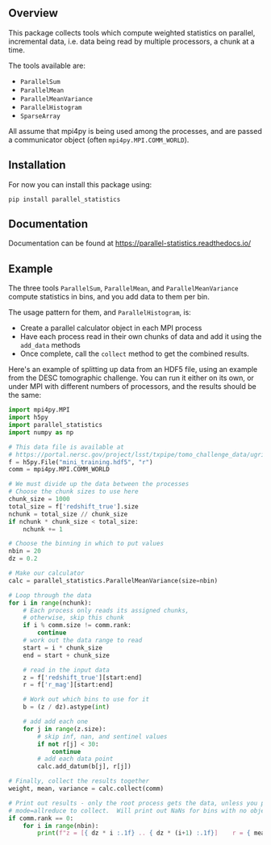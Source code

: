 Overview
--------

This package collects tools which compute weighted statistics on parallel, incremental data, i.e. data being read by multiple processors, a chunk at a time.  

The tools available are:
- ``ParallelSum``
- ``ParallelMean``
- ``ParallelMeanVariance``
- ``ParallelHistogram``
- ``SparseArray``

All assume that mpi4py is being used among the processes, and are passed a communicator object (often ``mpi4py.MPI.COMM_WORLD``).

Installation
------------

For now you can install this package using:

```
pip install parallel_statistics
```

Documentation
-------------

Documentation can be found at https://parallel-statistics.readthedocs.io/

Example
-------

The three tools ``ParallelSum``, ``ParallelMean``, and ``ParallelMeanVariance`` compute statistics in bins, and you add data to them per bin.

The usage pattern for them, and ``ParallelHistogram``, is:

- Create a parallel calculator object in each MPI process
- Have each process read in their own chunks of data and add it using the ``add_data`` methods
- Once complete, call the ``collect`` method to get the combined results.

Here's an example of splitting up data from an HDF5 file, using an example from the DESC tomographic challenge.  You can run it either on its own, or under MPI with different numbers of processors, and the results should be the same:

```python
import mpi4py.MPI
import h5py
import parallel_statistics
import numpy as np

# This data file is available at
# https://portal.nersc.gov/project/lsst/txpipe/tomo_challenge_data/ugrizy/mini_training.hdf5
f = h5py.File("mini_training.hdf5", "r")
comm = mpi4py.MPI.COMM_WORLD

# We must divide up the data between the processes
# Choose the chunk sizes to use here
chunk_size = 1000
total_size = f['redshift_true'].size
nchunk = total_size // chunk_size
if nchunk * chunk_size < total_size:
    nchunk += 1

# Choose the binning in which to put values
nbin = 20
dz = 0.2

# Make our calculator
calc = parallel_statistics.ParallelMeanVariance(size=nbin)

# Loop through the data
for i in range(nchunk):
    # Each process only reads its assigned chunks,
    # otherwise, skip this chunk
    if i % comm.size != comm.rank:
        continue
    # work out the data range to read
    start = i * chunk_size
    end = start + chunk_size

    # read in the input data
    z = f['redshift_true'][start:end]
    r = f['r_mag'][start:end]

    # Work out which bins to use for it
    b = (z / dz).astype(int)

    # add add each one
    for j in range(z.size):
        # skip inf, nan, and sentinel values
        if not r[j] < 30:
            continue
        # add each data point
        calc.add_datum(b[j], r[j])

# Finally, collect the results together
weight, mean, variance = calc.collect(comm)

# Print out results - only the root process gets the data, unless you pass
# mode=allreduce to collect.  Will print out NaNs for bins with no objects in.
if comm.rank == 0:
    for i in range(nbin):
        print(f"z = [{ dz * i :.1f} .. { dz * (i+1) :.1f}]    r = { mean[i] :.2f} ± { variance[i] :.2f}")
```
